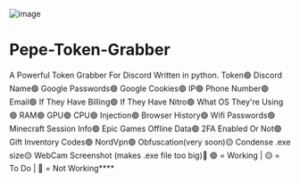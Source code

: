![image](https://github.com/user-attachments/assets/01b576b0-d2ca-42ff-9a86-9dcca602a22d)
# Pepe-Token-Grabber
A Powerful Token Grabber For Discord Written in python.
Token🟢
Discord Name🟢
Google Passwords🟢
Google Cookies🟢
IP🟢
Phone Number🟢
Email🟢
If They Have Billing🟢
If They Have Nitro🟢
What OS They're Using🟢
RAM🟢
GPU🟢
CPU🟢
Injection🟢
Browser History🟢
Wifi Passwords🟢
Minecraft Session Info🟢
Epic Games Offline Data🟢
2FA Enabled Or Not🟢
Gift Inventory Codes🟢
NordVpn🟢
Obfuscation(very soon)🟡
Condense .exe size🟡
WebCam Screenshot (makes .exe file too big)🔴
🟢 = Working | 🟡 = To Do | 🔴 = Not Working****
